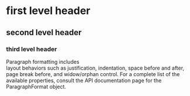# first level header
## second level header
### third level header
Paragraph formatting includes <br> layout behaviors such as justification, indentation, space before
and after, page break before, and widow/orphan control. For a complete list of the available properties,
consult the API documentation page for the ParagraphFormat object.